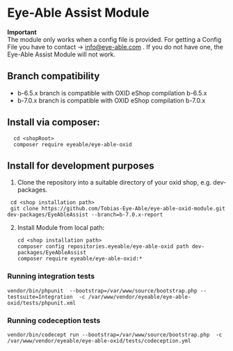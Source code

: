 # Eye-Able Assist Module

**Important** <br>
The module only works when a config file is provided. For getting a Config File you have to contact -> info@eye-able.com . If you do not have one, the Eye-Able Assist Module will not work.

## Branch compatibility

* b-6.5.x branch is compatible with OXID eShop compilation b-6.5.x
* b-7.0.x branch is compatible with OXID eShop compilation b-7.0.x

## Install via composer: 
 ```
   cd <shopRoot>
   composer require eyeable/eye-able-oxid
```

## Install for development purposes
1. Clone the repository into a suitable directory of your oxid shop, e.g. dev-packages.
 ```
  cd <shop installation path>
  git clone https://github.com/Tobias-Eye-Able/eye-able-oxid-module.git dev-packages/EyeAbleAssist --branch=b-7.0.x-report
```
2. Install Module from local path:
     ```
   cd <shop installation path>
   composer config repositories.eyeable/eye-able-oxid path dev-packages/EyeAbleAssist
   composer require eyeable/eye-able-oxid:*
   ```
### Running integration tests

 ```
 vendor/bin/phpunit  --bootstrap=/var/www/source/bootstrap.php --testsuite=Integration  -c /var/www/vendor/eyeable/eye-able-oxid/tests/phpunit.xml 
 ```

### Running codeception tests
```
vendor/bin/codecept run --bootstrap=/var/www/source/bootstrap.php  -c /var/www/vendor/eyeable/eye-able-oxid/tests/codeception.yml
```
